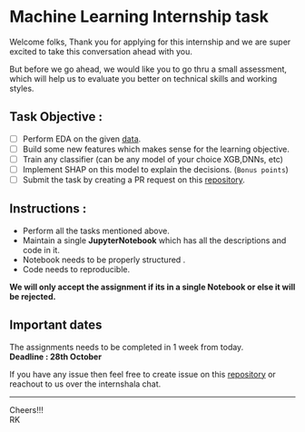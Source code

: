 
# Machine Learning Internship task

Welcome folks, Thank you for applying for this internship and we are super excited to take this conversation ahead with you.

But before we go ahead, we would like you to go thru a small assessment, which will help us to evaluate you better on technical skills and working styles.


## Task Objective :
* [ ] Perform EDA on the given [data](https://github.com/geniusai-research/interns_task/blob/main/taskdata.csv).
* [ ] Build some new features which makes sense for the learning objective.
* [ ] Train any classifier (can be any model of your choice XGB,DNNs, etc) 
* [ ] Implement SHAP on this model to explain the decisions. (`Bonus points`) 
* [ ] Submit the task by creating a PR request on this [repository](https://github.com/geniusai-research/interns_task/).

## Instructions :
* Perform all the tasks mentioned above.
* Maintain a single **JupyterNotebook** which has all the descriptions and code in it. 
* Notebook needs to be properly structured .
* Code needs to reproducible.

**We will only accept the assignment if its in a single Notebook or else it will be rejected.**

## Important dates
The assignments needs to be completed in 1 week from today. <br>
**Deadline : 28th October**


If you have any issue then feel free to create issue on this [repository](https://github.com/geniusai-research/interns_task/) or reachout to us over the internshala chat.

<hr>

Cheers!!!  <br>
RK 
